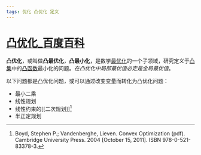 ```yaml
---
tags: 优化 凸优化 定义
---
```


# [凸优化_百度百科 ](https://baike.baidu.com/item/%E5%87%B8%E4%BC%98%E5%8C%96/2546397)

**凸优化**，或叫做**凸最优化**，**凸最小化**，是数学[最优化](https://baike.baidu.com/item/%E6%9C%80%E4%BC%98%E5%8C%96)的一个子领域，研究定义于[凸集](https://baike.baidu.com/item/%E5%87%B8%E9%9B%86)中的[凸函数](https://baike.baidu.com/item/%E5%87%B8%E5%87%BD%E6%95%B0)最小化的问题。*在凸优化中局部最优值必定是全局最优值*。

以下问题都是凸优化问题，或可以通过改变变量而转化为凸优化问题：
-   最小二乘
-   线性规划
-   线性约束的[[二次规划]][^1]
-   半正定规划

[^1]: Boyd, Stephen P.; Vandenberghe, Lieven. Convex Optimization (pdf). Cambridge University Press. 2004 [October 15, 2011]. ISBN 978-0-521-83378-3.